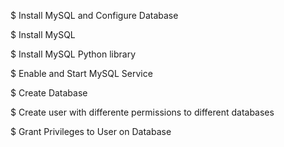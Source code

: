$ Install MySQL and Configure Database

$ Install MySQL

$ Install MySQL Python library

$ Enable and Start MySQL Service

$ Create Database

$ Create user with differente permissions to different databases

$ Grant Privileges to User on Database
